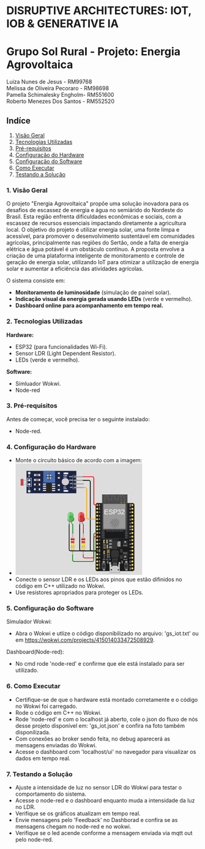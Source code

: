 # DISRUPTIVE ARCHITECTURES: IOT, IOB & GENERATIVE IA
# Grupo Sol Rural - Projeto: Energia Agrovoltaica 
Luiza Nunes de Jesus - RM99768  
Melissa de Oliveira Pecoraro - RM98698  
Pamella Schimalesky Engholm- RM551600  
Roberto Menezes Dos Santos - RM552520
## Indíce
1. [Visão Geral](#visão-geral)
2. [Tecnologias Utilizadas](#tecnologias-utilizadas)
3. [Pré-requisitos](#pré-requisitos)
4. [Configuração do Hardware](#configuração-do-hardware)
5. [Configuração do Software](#configuração-do-software)
6. [Como Executar](#como-executar)
7. [Testando a Solução](#testando-a-solução)
   
### 1. Visão Geral
O projeto "Energia Agrovoltaica" propõe uma solução inovadora para os desafios de escassez de energia e água no semiárido do Nordeste do Brasil. Esta região enfrenta dificuldades econômicas e sociais, com a escassez de recursos essenciais impactando diretamente a agricultura local. O objetivo do projeto é utilizar energia solar, uma fonte limpa e acessível, para promover o desenvolvimento sustentável em comunidades agrícolas, principalmente nas regiões do Sertão, onde a falta de energia elétrica e água potável é um obstáculo contínuo. A proposta envolve a criação de uma plataforma inteligente de monitoramento e controle de geração de energia solar, utilizando IoT para otimizar a utilização de energia solar e aumentar a eficiência das atividades agrícolas.

O sistema consiste em:

- **Monitoramento de luminosidade** (simulação de painel solar).  
- **Indicação visual da energia gerada usando LEDs** (verde e vermelho).  
- **Dashboard online para acompanhamento em tempo real.**

### 2. Tecnologias Utilizadas
**Hardware:**

- ESP32 (para funcionalidades Wi-Fi).
- Sensor LDR (Light Dependent Resistor).
- LEDs (verde e vermelho).

**Software:**

- Simluador Wokwi.  
- Node-red

### 3. Pré-requisitos
Antes de começar, você precisa ter o seguinte instalado:

- Node-red.

### 4. Configuração do Hardware

- Monte o circuito básico de acordo com a imagem:
- ![Circuito](imagens/readme.png)
- Conecte o sensor LDR e os LEDs aos pinos que estão difinidos no código em C++ utilizado no Wokwi.
- Use resistores apropriados para proteger os LEDs.


### 5. Configuração do Software
Simulador Wokwi:
- Abra o Wokwi e utlize o código disponibilizado no arquivo: 'gs_iot.txt' ou em https://wokwi.com/projects/415014033472508929.

Dashboard(Node-red):
- No cmd rode 'node-red' e confirme que ele está instalado para ser utilizado.


### 6. Como Executar
- Certifique-se de que o hardware está montado corretamente e o código no Wokwi foi carregado.
- Rode o código em C++ no Wokwi.
- Rode 'node-red' e com o localhost já aberto, cole o json do fluxo de nós desse projeto disponível em: 'gs_iot.json' e confira na foto também disponilizada.
- Com conexões ao broker sendo feita, no debug aparecerá as mensagens enviadas do Wokwi.
- Acesse o dashboard com 'localhost/ui' no navegador para visualizar os dados em tempo real.

### 7. Testando a Solução

- Ajuste a intensidade de luz no sensor LDR do Wokwi para testar o comportamento do sistema.
- Acesse o node-red e o dashboard enquanto muda a intensidade da luz no LDR.
- Verifique se os gráficos atualizam em tempo real.
- Envie mensagens pelo 'Feedback' no Dashborad e confira se as mensagens chegam no node-red e no wokwi.
- Verifique se o led acende conforme a mensagem enviada via mqtt out pelo node-red.
